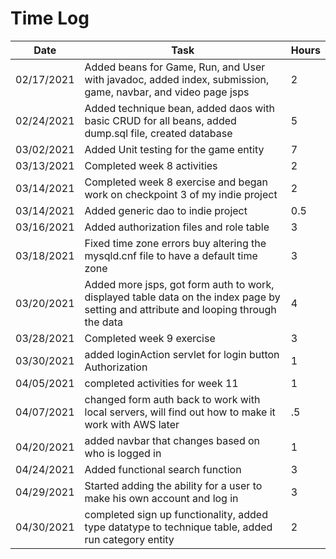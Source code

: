 # Time Log

| Date | Task | Hours |
|------|------|-------|
|02/17/2021|Added beans for Game, Run, and User with javadoc, added index, submission, game, navbar, and video page jsps|2|
|02/24/2021|Added technique bean, added daos with basic CRUD for all beans, added dump.sql file, created database|5|
|03/02/2021| Added Unit testing for the game entity|7|
|03/13/2021|Completed week 8 activities|2|
|03/14/2021|Completed week 8 exercise and began work on checkpoint 3 of my indie project|2|
|03/14/2021|Added generic dao to indie project|0.5|
|03/16/2021|Added authorization files and role table|3|
|03/18/2021|Fixed time zone errors buy altering the mysqld.cnf file to have a default time zone|3|
|03/20/2021|Added more jsps, got form auth to work, displayed table data on the index page by setting and attribute and looping through the data|4|
|03/28/2021|Completed week 9 exercise|3|
|03/30/2021|added loginAction servlet for login button Authorization|1|
|04/05/2021|completed activities for week 11|1|
|04/07/2021|changed form auth back to work with local servers, will find out how to make it work with AWS later|.5|
|04/20/2021|added navbar that changes based on who is logged in|1|
|04/24/2021|Added functional search function|3|
|04/29/2021|Started adding the ability for a user to make his own account and log in|3|
|04/30/2021|completed sign up functionality, added type datatype to technique table, added run category entity|2|